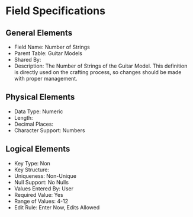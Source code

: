 # Field Specifications

## General Elements

- Field Name: Number of Strings
- Parent Table: Guitar Models
- Shared By: 
- Description: The Number of Strings of the Guitar Model. This definition is directly used on the crafting process, so changes should be made with proper management.

## Physical Elements

- Data Type: Numeric
- Length: 
- Decimal Places: 
- Character Support: Numbers

## Logical Elements

- Key Type: Non
- Key Structure:
- Uniqueness: Non-Unique
- Null Support: No Nulls
- Values Entered By: User
- Required Value: Yes
- Range of Values: 4-12
- Edit Rule: Enter Now, Edits Allowed
